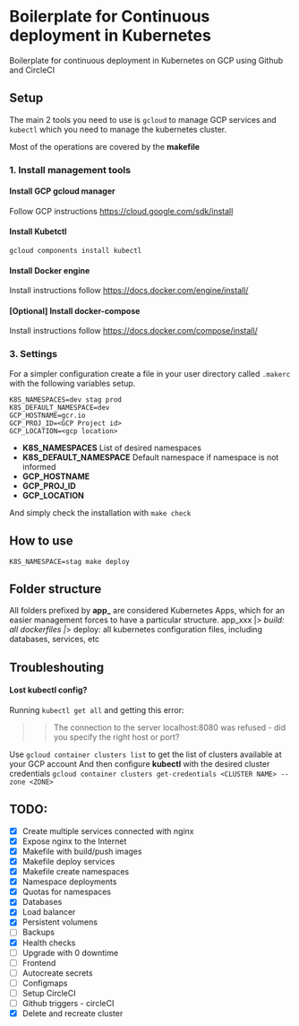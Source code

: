 Boilerplate for Continuous deployment in Kubernetes
===================================================
Boilerplate for continuous deployment in Kubernetes on GCP using Github and CircleCI

## Setup
The main 2 tools you need to use is `gcloud` to manage GCP services and `kubectl` which
you need to manage the kubernetes cluster.

Most of the operations are covered by the **makefile**

### 1. Install management tools
#### Install GCP gcloud manager
Follow GCP instructions https://cloud.google.com/sdk/install

#### Install Kubetctl
`gcloud components install kubectl`

#### Install Docker engine
Install instructions follow https://docs.docker.com/engine/install/

#### [Optional] Install docker-compose
Install instructions follow https://docs.docker.com/compose/install/


### 3. Settings
For a simpler configuration create a file in your user directory called `.makerc` with 
the following variables setup.
```
K8S_NAMESPACES=dev stag prod
K8S_DEFAULT_NAMESPACE=dev
GCP_HOSTNAME=gcr.io
GCP_PROJ_ID=<GCP Project id>
GCP_LOCATION=<gcp location>

```
* **K8S_NAMESPACES** List of desired namespaces
* **K8S_DEFAULT_NAMESPACE** Default namespace if namespace is not informed
* **GCP_HOSTNAME**
* **GCP_PROJ_ID**
* **GCP_LOCATION**


And simply check the installation with  `make check`


## How to use
`K8S_NAMESPACE=stag make deploy`


## Folder structure
All folders prefixed by **app_** are considered Kubernetes Apps, which for an easier management
forces to have a particular structure.
app_xxx
  |_> build: all dockerfiles
  |_> deploy: all kubernetes configuration files, including databases, services, etc



## Troubleshouting

#### Lost kubectl config?
Running `kubectl get all` and getting this error:
>> The connection to the server localhost:8080 was refused - did you specify the right host or port?

Use `gcloud container clusters list` to get the list of clusters available at your GCP account
And then configure **kubectl** with the desired cluster credentials
`gcloud container clusters get-credentials <CLUSTER NAME> --zone <ZONE>`

## TODO:
- [X] Create multiple services connected with nginx
- [X] Expose nginx to the Internet
- [X] Makefile with build/push images
- [X] Makefile deploy services
- [X] Makefile create namespaces
- [X] Namespace deployments
- [X] Quotas for namespaces
- [X] Databases
- [X] Load balancer
- [X] Persistent volumens
- [ ] Backups
- [X] Health checks
- [ ] Upgrade with 0 downtime
- [ ] Frontend
- [ ] Autocreate secrets
- [ ] Configmaps
- [ ] Setup CircleCI
- [ ] Github triggers - circleCI
- [X] Delete and recreate cluster

